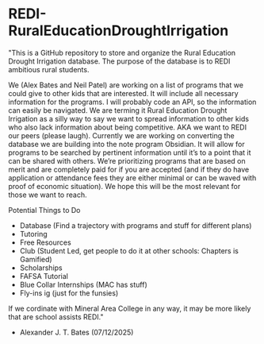 # REDI-RuralEducationDroughtIrrigation
"This is a GitHub repository to store and organize the Rural Education Drought Irrigation database. The purpose of the database is to REDI ambitious rural students.

We (Alex Bates and Neil Patel) are working on a list of programs that we could give to other kids that are interested. It will include all necessary information for the programs.
I will probably code an API, so the information can easily be navigated.
We are terming it Rural Education Drought Irrigation as a silly way to say we want to spread information to other kids who also lack information about being competitive.
AKA we want to REDI our peers (please laugh).
Currently we are working on converting the database we are building into the note program Obsidian.
It will allow for programs to be searched by pertinent information until it’s to a point that it can be shared with others.
We’re prioritizing programs that are based on merit and are completely paid for if you are accepted (and if they do have application or attendance fees they are either minimal or can be waved with proof of economic situation). 
We hope this will be the most relevant for those we want to reach.

Potential Things to Do
- Database (Find a trajectory with programs and stuff for different plans)
- Tutoring  
- Free Resources
- Club (Student Led, get people to do it at other schools: Chapters is Gamified)
- Scholarships
- FAFSA Tutorial
- Blue Collar Internships (MAC has stuff)
- Fly-ins ig (just for the funsies)

If we cordinate with Mineral Area College in any way, it may be more likely that are school assists REDI."
- Alexander J. T. Bates (07/12/2025)
